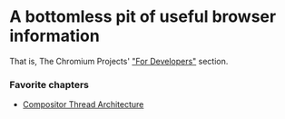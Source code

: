 # A bottomless pit of useful browser information

That is, The Chromium Projects' ["For Developers"](https://sites.google.com/a/chromium.org/dev/developers) section.

### Favorite chapters

- [Compositor Thread Architecture](https://www.chromium.org/developers/design-documents/compositor-thread-architecture/)
